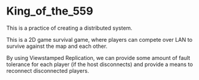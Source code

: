# King_of_the_559
This is a practice of creating a distributed system.

This is a 2D game survival game, where players can compete over LAN to survive against the map and each other. 

By using Viewstamped Replication, we can provide some amount of fault tolerance for each player (if the host disconnects) and provide a means to reconnect disconnected players.
